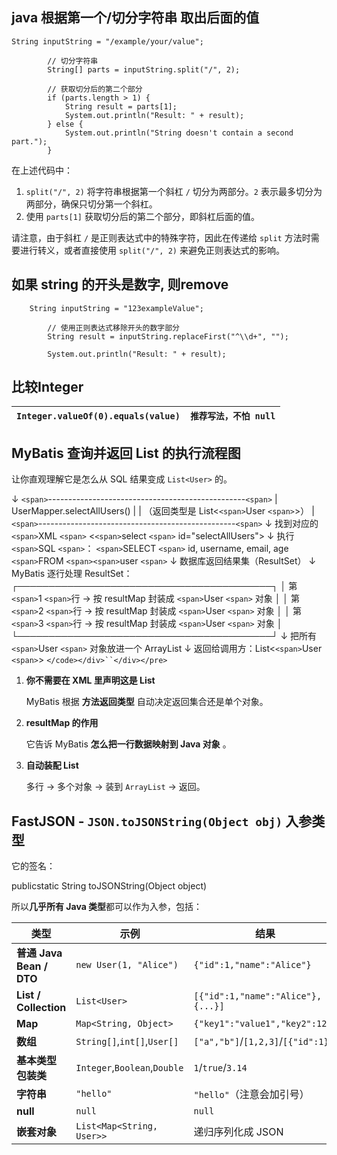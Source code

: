 ## java 根据第一个/切分字符串 取出后面的值

```
String inputString = "/example/your/value";

        // 切分字符串
        String[] parts = inputString.split("/", 2);

        // 获取切分后的第二个部分
        if (parts.length > 1) {
            String result = parts[1];
            System.out.println("Result: " + result);
        } else {
            System.out.println("String doesn't contain a second part.");
        }
```

在上述代码中：

1. `split("/", 2)` 将字符串根据第一个斜杠 `/` 切分为两部分。`2` 表示最多切分为两部分，确保只切分第一个斜杠。
2. 使用 `parts[1]` 获取切分后的第二个部分，即斜杠后面的值。

请注意，由于斜杠 `/` 是正则表达式中的特殊字符，因此在传递给 `split` 方法时需要进行转义，或者直接使用 `split("/", 2)` 来避免正则表达式的影响。

## 如果 string 的开头是数字, 则remove

```
 	String inputString = "123exampleValue";

        // 使用正则表达式移除开头的数字部分
        String result = inputString.replaceFirst("^\\d+", "");

        System.out.println("Result: " + result);
```

## 比较Integer

| `Integer.valueOf(0).equals(value)  推荐写法，不怕 null` |
| --------------------------------------------------------- |


## **MyBatis 查询并返回 List 的执行流程图** 

让你直观理解它是怎么从 SQL 结果变成 `List<User>` 的。

   ↓
`<span>`-------------------------------------------------`<span>`
| UserMapper.selectAllUsers()                   |
| （返回类型是 List&lt;`<span>`User `<span>`&gt;）                     |
`<span>`-------------------------------------------------`<span>`
   ↓
找到对应的 `<span>`XML `<span>` &lt;`<span>`select `<span>` id=&#34;selectAllUsers&#34;&gt;
   ↓
执行 `<span>`SQL `<span>`：
`<span>`SELECT `<span>` id, username, email, age `<span>`FROM `<span><span>`user `<span>`
   ↓
数据库返回结果集（ResultSet）
   ↓
MyBatis 逐行处理 ResultSet：
   ┌─────────────────────────────────────────┐
   │ 第 `<span>`1 `<span>`行  → 按 resultMap 封装成 `<span>`User `<span>` 对象    │
   │ 第 `<span>`2 `<span>`行  → 按 resultMap 封装成 `<span>`User `<span>` 对象    │
   │ 第 `<span>`3 `<span>`行  → 按 resultMap 封装成 `<span>`User `<span>` 对象    │
   └─────────────────────────────────────────┘
   ↓
把所有 `<span>`User `<span>` 对象放进一个 ArrayList
   ↓
返回给调用方：List&lt;`<span>`User `<span>`&gt;
`</code></div>``</div></pre>`

1. **你不需要在 XML 里声明这是 List**

   MyBatis 根据 **方法返回类型** 自动决定返回集合还是单个对象。
2. **resultMap 的作用**

   它告诉 MyBatis  **怎么把一行数据映射到 Java 对象** 。
3. **自动装配 List**

   多行 → 多个对象 → 装到 `ArrayList` → 返回。




## **FastJSON - `JSON.toJSONString(Object obj)` 入参类型**

它的签名：

publicstatic String toJSONString(Object object)

所以**几乎所有 Java 类型**都可以作为入参，包括：

| 类型                           | 示例                               | 结果                                     |
| ------------------------------ | ---------------------------------- | ---------------------------------------- |
| **普通 Java Bean / DTO** | `new User(1, "Alice")`           | `{"id":1,"name":"Alice"}`              |
| **List / Collection**    | `List<User>`                     | `[{"id":1,"name":"Alice"}, {...}]`     |
| **Map**                  | `Map<String, Object>`            | `{"key1":"value1","key2":123}`         |
| **数组**                 | `String[]`,`int[]`,`User[]`  | `["a","b"]`/`[1,2,3]`/`[{"id":1}]` |
| **基本类型包装类**       | `Integer`,`Boolean`,`Double` | `1`/`true`/`3.14`                  |
| **字符串**               | `"hello"`                        | `"hello"`（注意会加引号）              |
| **null**                 | `null`                           | `null`                                 |
| **嵌套对象**             | `List<Map<String, User>>`        | 递归序列化成 JSON                        |
